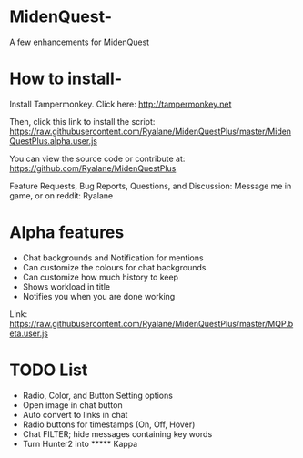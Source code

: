# MidenQuest-
A few enhancements for MidenQuest

# How to install-
Install Tampermonkey.
Click here: http://tampermonkey.net

Then, click this link to install the script:
https://raw.githubusercontent.com/Ryalane/MidenQuestPlus/master/MidenQuestPlus.alpha.user.js

You can view the source code or contribute at:
https://github.com/Ryalane/MidenQuestPlus

Feature Requests, Bug Reports, Questions, and Discussion: Message me in game, or on reddit: Ryalane

# Alpha features
* Chat backgrounds and Notification for mentions
* Can customize the colours for chat backgrounds
* Can customize how much history to keep
* Shows workload in title
* Notifies you when you are done working

Link: https://raw.githubusercontent.com/Ryalane/MidenQuestPlus/master/MQP.beta.user.js

# TODO List
* Radio, Color, and Button Setting options
* Open image in chat button
* Auto convert to links in chat
* Radio buttons for timestamps (On, Off, Hover)
* Chat FILTER; hide messages containing key words
* Turn Hunter2 into ***** Kappa
